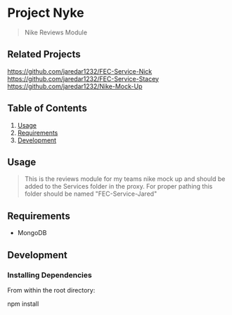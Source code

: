# Project Nyke

> Nike Reviews Module

## Related Projects
https://github.com/jaredar1232/FEC-Service-Nick
https://github.com/jaredar1232/FEC-Service-Stacey
https://github.com/jaredar1232/Nike-Mock-Up

## Table of Contents

1. [Usage](#Usage)
1. [Requirements](#requirements)
1. [Development](#development)

## Usage

> This is the reviews module for my teams nike mock up and should be added to the Services folder in the proxy. For proper pathing this folder should be named "FEC-Service-Jared"

## Requirements

- MongoDB

## Development

### Installing Dependencies

From within the root directory:

npm install

